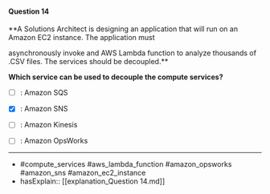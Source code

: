 #### Question  14

**A Solutions Architect is designing an application that will run on an Amazon EC2 instance. The application must

asynchronously invoke and AWS Lambda function to analyze thousands of .CSV files. The services should be decoupled.**

**Which service can be used to decouple the compute services?**

- [ ] :  Amazon SQS

- [x] :  Amazon SNS

- [ ] :  Amazon Kinesis

- [ ] :  Amazon OpsWorks

----

- #compute_services #aws_lambda_function #amazon_opsworks #amazon_sns #amazon_ec2_instance
- hasExplain:: [[explanation_Question  14.md]]
